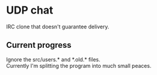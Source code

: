 # UDP chat
IRC clone that doesn't guarantee delivery.

## Current progress
Ignore the src/users.\* and \*.old.\* files. <br/>
Currently I'm splitting the program into much small peaces.

